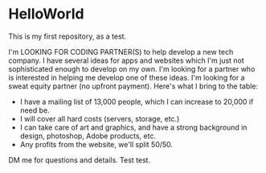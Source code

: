 # HelloWorld
This is my first repository, as a test.

I'm LOOKING FOR CODING PARTNER(S) to help develop a new tech company. I have several ideas for apps and websites which I'm just not sophisticated enough to develop on my own. I'm looking for a partner who is interested in helping me develop one of these ideas. I'm looking for a sweat equity partner (no upfront payment). Here's what I bring to the table:
- I have a mailing list of 13,000 people, which I can increase to 20,000 if need be.
- I will cover all hard costs (servers, storage, etc.)
- I can take care of art and graphics, and have a strong background in design, photoshop, Adobe products, etc.
- Any profits from the website, we'll split 50/50.

DM me for questions and details. Test test.
